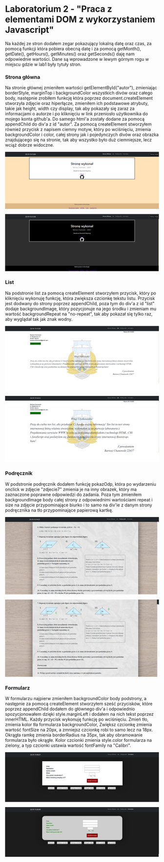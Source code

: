 # Laboratorium 2 - "Praca z elementami DOM z wykorzystaniem Javascript"

Na każdej ze stron dodałem zegar pokazujący lokalną datę oraz czas, za pomocą funkcji która pobiera obecną datę i za pomocą getMonth(), getDate(), getHours(), getMinutes() oraz getSeconds() daję nam odpowiednie wartości. Dane są wprowadzone w lewym górnym rogu w miejscu gdzie w lab1 były tytuły stron.

### Strona główna

Na stronie głównej zmieniłem wartości getElementById("autor"), zmieniając borderStyle, marginTop i backgroundColor wszystkich divów oraz całego body, następnie zrobiłem funkcję która poprzez document.createElement stworzyła zdjęcie oraz hiperłącze, zmieniłem ich podstawowe atrybuty, takie jak height, width czy display, tak aby pokazały się zaraz za informacjami o autorze i po kliknięciu w link przeniosło użytkownika do mojego konta github'a. Do samego html'a zostały dodane za pomocą appendChild do div'a z id "autor". Za pomocą createElement stworzyłem również przycisk z napisem ciemny motyw, który po wciśnięciu, zmienia backgroundColor i color, całej strony jak i pojedynczych divów oraz obrazka znajdującego się na stronie, tak aby wszystko było duż ciemniejsze, lecz wciąż dobrze widoczne.

![Zdjęcie strony głównej](/lab2/assets/strona-glowna2.png "Strona główna")

![Zdjęcie strony głównej - ciemna](/lab2/assets/strona-glowna2b.png "Strona główna - ciemna")

### List

Na podstronie list za pomocą createElement stworzyłem przycisk, który po kliknięciu wykonuję funkcję, która zwiększa czcionkę tekstu listu. Przycisk jest dodwany do strony poprzez appendChild, poza tym do div'a z id "list" dodaje backgroundImage, który pozycjonuje na jego środku i zmieniam mu wartość backgroundRepeat na "no-repeat", tak aby pokazał się tylko raz, aby wyglądał tak jak znak wodny.

![Zdjęcie listu](/lab2/assets/list2.png "List")

![Zdjęcie listu - zwieksz](/lab2/assets/list2b.png "List - zwieksz")

### Podręcznik

W podstronie podręcznik dodałem funkcję pokazOdp, która po wydarzeniu onclick w zdjęcie "zdjecie7" zmienia je na inny obrazek, który ma zaznaczone poprawne odpowiedzi do zadania. Poza tym zmieniłem backgroundImage body całej strony z odpowiednimi wartościami repeat i size na zdjęcie przypominające biurko i to samo na div'ie z danym strony podręcznika na tło przypominające papierową kartkę.

![Zdjęcie strony z podręcznika](/lab2/assets/podrecznik2.png "Podręcznik")

![Zdjęcie strony z podręcznika - klik](/lab2/assets/podrecznik2b.png "Podręcznik - klik")

### Formularz

W formularzu najpierw zmieniłem backgroundColor body podstrony, a następnie za pomocą createElement stworzyłem sześć przycisków, które poprzez appendChild dodałem do głównego div'a i odpowiednio spozycjonowałem dzięki style.marginLeft i dodałem na nich tekst poprzez innerHTML. Każdy przycisk wykonuję funkcję po wciśnięciu. Zmień tło, zmienia kolor tła formularza backgroundColor, Zwiększ czcionkę zmienia wartość fontSize na 20px, a zmniejsz czcionkę robi to samo lecz na 18px. Okrągła ramkę zmienia borderRadius na 35px, tak aby obramowanie formularza było okrągłe. Kolor czcionki zmienia style.color formularza na zielony, a typ czcionki ustawia wartość fontFamily na "Calibri".

![Zdjęcie formularza](/lab2/assets/formularz2.png "Formularz")

![Zdjęcie formularza - wszystkie opcje](/lab2/assets/formularz2b.png "Formularz - wszytkie opcje")

